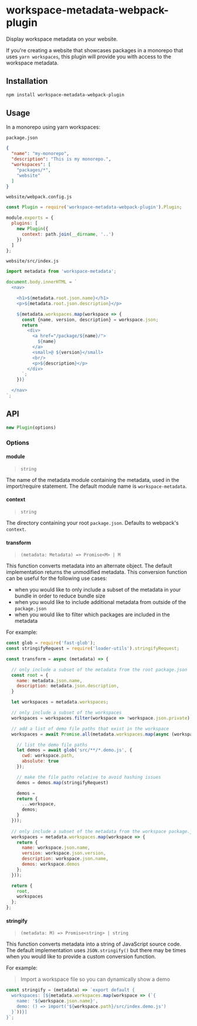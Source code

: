 # workspace-metadata-webpack-plugin

Display workspace metadata on your website.

If you're creating a website that showcases packages in a monorepo that uses `yarn workspaces`, this plugin will provide you with access to the workspace metadata.

## Installation

```bash
npm install workspace-metadata-webpack-plugin
```

## Usage

In a monorepo using yarn workspaces:

`package.json`
```json
{
  "name": "my-monorepo",
  "description": "This is my monorepo.",
  "workspaces": [
    "packages/*",
    "website"
  ]
}
```

`website/webpack.config.js`
```js
const Plugin = require('workspace-metadata-webpack-plugin').Plugin;

module.exports = {
  plugins: [
    new Plugin({
      context: path.join(__dirname, '..')
    })
  ]
};
```

`website/src/index.js`
```js
import metadata from 'workspace-metadata';

document.body.innerHTML = `
  <nav>

    <h1>${metadata.root.json.name}</h1>
    <p>${metadata.root.json.description}</p>

    ${metadata.workspaces.map(workspace => {
      const {name, version, description} = workspace.json;
      return `
        <div>
          <a href="/package/${name}/">
            ${name}
          </a>
          <small>@ ${version}</small>
          <br/>
          <p>${description}</p>
        </div>
      `;
    })}

  </nav>
`;

```

## API

```js
new Plugin(options)
```

### Options

#### module

> `string`

The name of the metadata module containing the metadata, used in the import/require statement. The default module name is `workspace-metadata`.

#### context

> `string`

The directory containing your root `package.json`. Defaults to webpack's `context`.

#### transform

> `(metadata: Metadata) => Promise<M> | M`

This function converts metadata into an alternate object. The default implementation returns the unmodified metadata. This conversion function can be useful for the following use cases:

- when you would like to only include a subset of the metadata in your bundle in order to reduce bundle size
- when you would like to include additional metadata from outside of the `package.json`
- when you would like to filter which packages are included in the metadata

For example:
```js
const glob = require('fast-glob');
const stringifyRequest = require('loader-utils').stringifyRequest;

const transform = async (metadata) => {

  // only include a subset of the metadata from the root package.json
  const root = {
    name: metadata.json.name,
    description: metadata.json.description,
  }

  let workspaces = metadata.workspaces;

  // only include a subset of the workspaces
  workspaces = workspaces.filter(workspace => !workspace.json.private);

  // add a list of demo file paths that exist in the workspace
  workspaces = await Promise.all(metadata.workspaces.map(async (workspace) => {

    // list the demo file paths
    let demos = await glob('src/**/*.demo.js', {
      cwd: workspace.path,
      absolute: true
    });

    // make the file paths relative to avoid hashing issues
    demos = demos.map(stringifyRequest)

    demos = 
    return {
      ...workspace,
      demos;
    }
  }));
  
  // only include a subset of the metadata from the workspace package.json
  workspaces = metadata.workspaces.map(workspace => {
    return {
      name: workspace.json.name,
      version: workspace.json.version,
      description: workspace.json.name,
      demos: workspace.demos
    };
  }));

  return {
    root,
    workspaces
  };
};
```

#### stringify

> `(metadata: M) => Promise<string> | string`

This function converts metadata into a string of JavaScript source code. The default implementation uses `JSON.stringify()` but there may be times when you would like to provide a custom conversion function.

For example:

> Import a workspace file so you can dynamically show a demo 

```js
const stringify = (metadata) => `export default {
  workspaces: [${metadata.workspaces.map(workspace => (`{
    name: '${workspace.json.name}',
    demo: () => import('${workspace.path}/src/index.demo.js')
  }`))}]
}`;
```